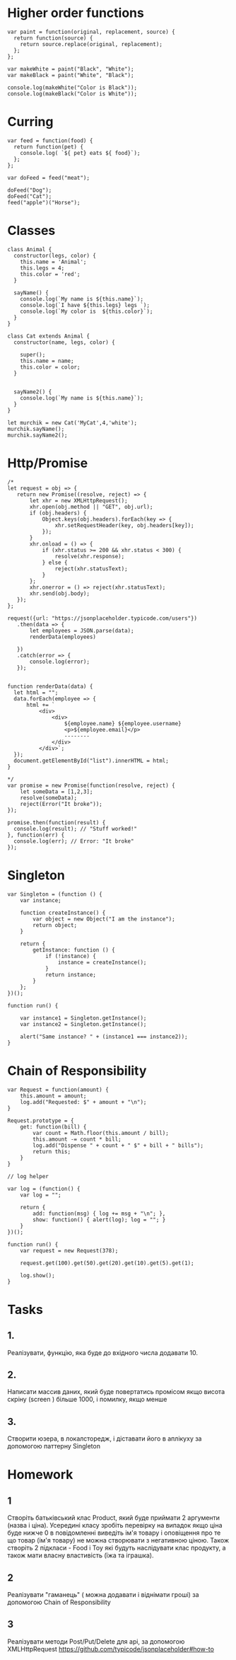 # Higher order functions

```
var paint = function(original, replacement, source) {
  return function(source) {
    return source.replace(original, replacement);
  };
};
 
var makeWhite = paint("Black", "White");
var makeBlack = paint("White", "Black");
 
console.log(makeWhite("Color is Black"));
console.log(makeBlack("Color is White"));
```
# Curring
```
var feed = function(food) {
  return function(pet) {
    console.log( `${ pet} eats ${ food}`);
  };
};

var doFeed = feed("meat");

doFeed("Dog");
doFeed("Cat");
feed("apple")("Horse"); 
```
# Classes
```
class Animal {
  constructor(legs, color) {
    this.name = 'Animal';
    this.legs = 4;
    this.color = 'red';
  }

  sayName() {
    console.log(`My name is ${this.name}`);
    console.log(`I have ${this.legs} legs `);
    console.log(`My color is  ${this.color}`);
  }
}

class Cat extends Animal {
  constructor(name, legs, color) {

    super();
    this.name = name;
    this.color = color;
  }


  sayName2() {
    console.log(`My name is ${this.name}`);
  }
}

let murchik = new Cat('MyCat',4,'white');
murchik.sayName();
murchik.sayName2();
```

# Http/Promise

```
/*
let request = obj => {
   return new Promise((resolve, reject) => {
       let xhr = new XMLHttpRequest();
       xhr.open(obj.method || "GET", obj.url);
       if (obj.headers) {
           Object.keys(obj.headers).forEach(key => {
               xhr.setRequestHeader(key, obj.headers[key]);
           });
       }
       xhr.onload = () => {
           if (xhr.status >= 200 && xhr.status < 300) {
               resolve(xhr.response);
           } else {
               reject(xhr.statusText);
           }
       };
       xhr.onerror = () => reject(xhr.statusText);
       xhr.send(obj.body);
   });
};

request({url: "https://jsonplaceholder.typicode.com/users"})
   .then(data => {
       let employees = JSON.parse(data);
       renderData(employees)

   })
   .catch(error => {
       console.log(error);
   });


function renderData(data) {
  let html = "";
  data.forEach(employee => {
      html += `
          <div>
              <div>
                  ${employee.name} ${employee.username}
                  <p>${employee.email}</p>
                  --------
              </div>
          </div>`;
  });
  document.getElementById("list").innerHTML = html;
}

*/
var promise = new Promise(function(resolve, reject) {
    let someData = [1,2,3];
    resolve(someData);
    reject(Error("It broke"));
});

promise.then(function(result) {
  console.log(result); // "Stuff worked!"
}, function(err) {
  console.log(err); // Error: "It broke"
});
```

# Singleton
```
var Singleton = (function () {
    var instance;
 
    function createInstance() {
        var object = new Object("I am the instance");
        return object;
    }
 
    return {
        getInstance: function () {
            if (!instance) {
                instance = createInstance();
            }
            return instance;
        }
    };
})();
 
function run() {
 
    var instance1 = Singleton.getInstance();
    var instance2 = Singleton.getInstance();
 
    alert("Same instance? " + (instance1 === instance2));  
}
```

#  Chain of Responsibility
```
var Request = function(amount) {
    this.amount = amount;
    log.add("Requested: $" + amount + "\n");
}
 
Request.prototype = {
    get: function(bill) {
        var count = Math.floor(this.amount / bill);
        this.amount -= count * bill;
        log.add("Dispense " + count + " $" + bill + " bills");
        return this;
    }
}
 
// log helper 
 
var log = (function() {
    var log = "";
 
    return {
        add: function(msg) { log += msg + "\n"; },
        show: function() { alert(log); log = ""; }
    }
})();
 
function run() {
    var request = new Request(378);
 
    request.get(100).get(50).get(20).get(10).get(5).get(1);
 
    log.show();
}
```

# Tasks
## 1.
Реалізувати, функцію, яка буде до вхідного числа додавати 10.

## 2.
Написати массив даних, який буде повертатись промісом якщо висота скріну (screen ) більше 1000, і помилку, якщо менше

## 3.
Створити юзера, в локалсторедж, і діставати його в аплікуху за допомогою паттерну Singleton


# Homework
## 1
Створіть батьківський клас Product, який буде приймати 2 аргументи (назва і ціна). Усередині класу зробіть перевірку на випадок якщо ціна буде нижче 0 в повідомленні виведіть ім'я товару і оповіщення про те що товар (ім'я товару) не можна створювати з негативною ціною. Також створіть 2 підкласи - Food і Toy які будуть наслідувати клас продукту, а також мати власну властивість (їжа та іграшка).

## 2 
Реалізувати "гаманець" ( можна додавати і віднімати гроші) за допомогою Chain of Responsibility

## 3 
 
Реалізувати методи Post/Put/Delete для api, за допомогою  XMLHttpRequest
https://github.com/typicode/jsonplaceholder#how-to
